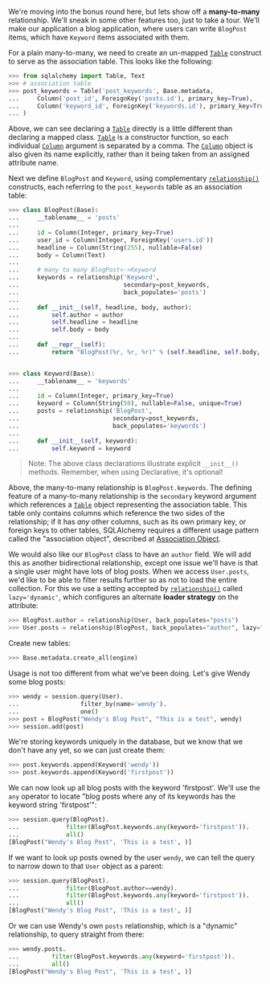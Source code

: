 We're moving into the bonus round here, but lets show off a **many-to-many** relationship. We'll sneak in some other features too, just to take a tour. We'll make our application a blog application, where users can write `BlogPost` items, which have `Keyword` items associated with them.

For a plain many-to-many, we need to create an un-mapped [`Table`](http://docs.sqlalchemy.org/core/metadata.html#sqlalchemy.schema.Table "sqlalchemy.schema.Table") construct to serve as the association table. This looks like the following:
    
```python    
>>> from sqlalchemy import Table, Text
>>> # association table
>>> post_keywords = Table('post_keywords', Base.metadata,
...     Column('post_id', ForeignKey('posts.id'), primary_key=True),
...     Column('keyword_id', ForeignKey('keywords.id'), primary_key=True)
... )
```

Above, we can see declaring a [`Table`](http://docs.sqlalchemy.org/core/metadata.html#sqlalchemy.schema.Table "sqlalchemy.schema.Table") directly is a little different than declaring a mapped class. [`Table`](http://docs.sqlalchemy.org/core/metadata.html#sqlalchemy.schema.Table "sqlalchemy.schema.Table") is a constructor function, so each individual [`Column`](http://docs.sqlalchemy.org/core/metadata.html#sqlalchemy.schema.Column "sqlalchemy.schema.Column") argument is separated by a comma. The [`Column`](http://docs.sqlalchemy.org/core/metadata.html#sqlalchemy.schema.Column "sqlalchemy.schema.Column") object is also given its name explicitly, rather than it being taken from an assigned attribute name.

Next we define `BlogPost` and `Keyword`, using complementary [`relationship()`](http://docs.sqlalchemy.org/relationship_api.html#sqlalchemy.orm.relationship "sqlalchemy.orm.relationship") constructs, each referring to the `post_keywords` table as an association table:
    
```python    
>>> class BlogPost(Base):
...     __tablename__ = 'posts'
...
...     id = Column(Integer, primary_key=True)
...     user_id = Column(Integer, ForeignKey('users.id'))
...     headline = Column(String(255), nullable=False)
...     body = Column(Text)
...
...     # many to many BlogPost<->Keyword
...     keywords = relationship('Keyword',
...                             secondary=post_keywords,
...                             back_populates='posts')
...
...     def __init__(self, headline, body, author):
...         self.author = author
...         self.headline = headline
...         self.body = body
...
...     def __repr__(self):
...         return "BlogPost(%r, %r, %r)" % (self.headline, self.body, self.author)


>>> class Keyword(Base):
...     __tablename__ = 'keywords'
...
...     id = Column(Integer, primary_key=True)
...     keyword = Column(String(50), nullable=False, unique=True)
...     posts = relationship('BlogPost',
...                          secondary=post_keywords,
...                          back_populates='keywords')
...
...     def __init__(self, keyword):
...         self.keyword = keyword
```

> Note: The above class declarations illustrate explicit `__init__()` methods. Remember, when using Declarative, it's optional!

Above, the many-to-many relationship is `BlogPost.keywords`. The defining feature of a many-to-many relationship is the `secondary` keyword argument which references a [`Table`](http://docs.sqlalchemy.org/core/metadata.html#sqlalchemy.schema.Table "sqlalchemy.schema.Table") object representing the association table. This table only contains columns which reference the two sides of the relationship; if it has _any_ other columns, such as its own primary key, or foreign keys to other tables, SQLAlchemy requires a different usage pattern called the "association object", described at [Association Object](http://docs.sqlalchemy.org/basic_relationships.html#association-pattern).

We would also like our `BlogPost` class to have an `author` field. We will add this as another bidirectional relationship, except one issue we'll have is that a single user might have lots of blog posts. When we access `User.posts`, we'd like to be able to filter results further so as not to load the entire collection. For this we use a setting accepted by [`relationship()`](http://docs.sqlalchemy.org/relationship_api.html#sqlalchemy.orm.relationship "sqlalchemy.orm.relationship") called `lazy='dynamic'`, which configures an alternate **loader strategy** on the attribute:
    
```python    
>>> BlogPost.author = relationship(User, back_populates="posts")
>>> User.posts = relationship(BlogPost, back_populates="author", lazy="dynamic")
```

Create new tables:
    
```python    
>>> Base.metadata.create_all(engine)
```    

Usage is not too different from what we've been doing. Let's give Wendy some blog posts:
    
```python    
>>> wendy = session.query(User).
...                 filter_by(name='wendy').
...                 one()
>>> post = BlogPost("Wendy's Blog Post", "This is a test", wendy)
>>> session.add(post)
```

We're storing keywords uniquely in the database, but we know that we don't have any yet, so we can just create them:
    
```python    
>>> post.keywords.append(Keyword('wendy'))
>>> post.keywords.append(Keyword('firstpost'))
```

We can now look up all blog posts with the keyword 'firstpost'. We'll use the `any` operator to locate "blog posts where any of its keywords has the keyword string 'firstpost'":
    
```python    
>>> session.query(BlogPost).
...             filter(BlogPost.keywords.any(keyword='firstpost')).
...             all()
[BlogPost("Wendy's Blog Post", 'This is a test', )]
```

If we want to look up posts owned by the user `wendy`, we can tell the query to narrow down to that `User` object as a parent:
    
```python    
>>> session.query(BlogPost).
...             filter(BlogPost.author==wendy).
...             filter(BlogPost.keywords.any(keyword='firstpost')).
...             all()
[BlogPost("Wendy's Blog Post", 'This is a test', )]
```

Or we can use Wendy's own `posts` relationship, which is a "dynamic" relationship, to query straight from there:
    
```python    
>>> wendy.posts.
...         filter(BlogPost.keywords.any(keyword='firstpost')).
...         all()
[BlogPost("Wendy's Blog Post", 'This is a test', )]
```    
